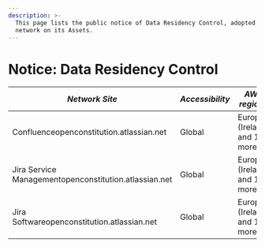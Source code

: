```yaml
---
description: >-
  This page lists the public notice of Data Residency Control, adopted by the
  network on its Assets.
---
```


# Notice: Data Residency Control

| _**Network Site**_                                    | _**Accessibility**_ | _**AWS regions**_           |
| ----------------------------------------------------- | ------------------- | --------------------------- |
| Confluenceopenconstitution.atlassian.net              | Global              | Europe (Ireland) and 1 more |
| Jira Service Managementopenconstitution.atlassian.net | Global              | Europe (Ireland) and 1 more |
| Jira Softwareopenconstitution.atlassian.net           | Global              | Europe (Ireland) and 1 more |
